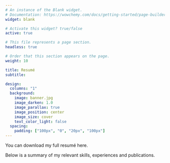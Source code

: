 ```yaml
---
# An instance of the Blank widget.
# Documentation: https://wowchemy.com/docs/getting-started/page-builder/
widget: blank

# Activate this widget? true/false
active: true

# This file represents a page section.
headless: true

# Order that this section appears on the page.
weight: 10

title: Resumé
subtitle:

design:
  columns: "1"
  background:
    image: banner.jpg
    image_darken: 1.0
    image_parallax: true
    image_position: center
    image_size: cover
    text_color_light: false
  spacing:
    padding: ["100px", "0", "20px", "100px"]
---
```


You can download my full resumé here.

Below is a summary of my relevant skills, experiences and publications.